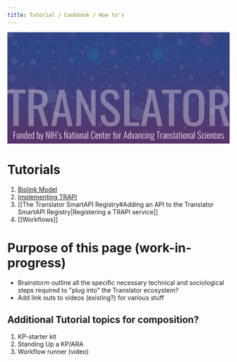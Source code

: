 ```yaml
---
title: Tutorial / Cookbook / How to's
---
```

![image](../../img/translator-banner.jpg)

# Tutorials

1. [Biolink Model](https://biolink.github.io/biolink-model/working-with-the-model/)
2. [Implementing TRAPI](https://github.com/NCATSTranslator/ReasonerAPI/tree/master/ImplementationGuidance)
3. [[The Translator SmartAPI Registry#Adding an API to the Translator SmartAPI Registry|Registering a TRAPI service]] 
4. [[Workflows]]

# Purpose of this page (work-in-progress)

- Brainstorm outline all the specific necessary technical and sociological steps required to "plug into" the Translator ecosystem?
- Add link outs to videos (existing?) for various stuff

## Additional Tutorial topics for composition?

1. KP-starter kit
1. Standing Up a KP/ARA
1. Workflow runner (video)
